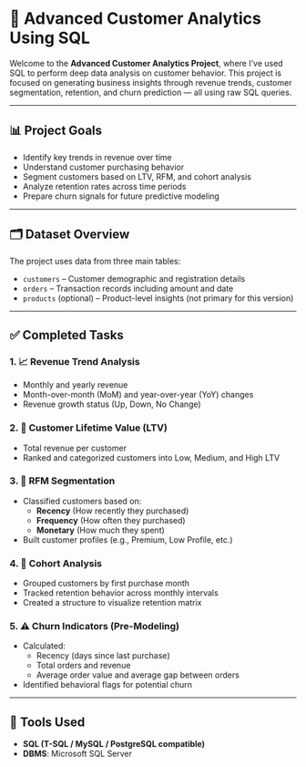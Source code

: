# 🧠 Advanced Customer Analytics Using SQL

Welcome to the **Advanced Customer Analytics Project**, where I’ve used SQL to perform deep data analysis on customer behavior. 
This project is focused on generating business insights through revenue trends, customer segmentation, retention, and churn prediction — all using raw SQL queries.

---

## 📊 Project Goals

- Identify key trends in revenue over time
- Understand customer purchasing behavior
- Segment customers based on LTV, RFM, and cohort analysis
- Analyze retention rates across time periods
- Prepare churn signals for future predictive modeling

---

## 🗂️ Dataset Overview

The project uses data from three main tables:

- `customers` – Customer demographic and registration details
- `orders` – Transaction records including amount and date
- `products` (optional) – Product-level insights (not primary for this version)

---

## ✅ Completed Tasks

### 1. 📈 Revenue Trend Analysis
- Monthly and yearly revenue
- Month-over-month (MoM) and year-over-year (YoY) changes
- Revenue growth status (Up, Down, No Change)

### 2. 💸 Customer Lifetime Value (LTV)
- Total revenue per customer
- Ranked and categorized customers into Low, Medium, and High LTV

### 3. 🧩 RFM Segmentation
- Classified customers based on:
  - **Recency** (How recently they purchased)
  - **Frequency** (How often they purchased)
  - **Monetary** (How much they spent)
- Built customer profiles (e.g., Premium, Low Profile, etc.)

### 4. 📆 Cohort Analysis
- Grouped customers by first purchase month
- Tracked retention behavior across monthly intervals
- Created a structure to visualize retention matrix

### 5. ⚠️ Churn Indicators (Pre-Modeling)
- Calculated:
  - Recency (days since last purchase)
  - Total orders and revenue
  - Average order value and average gap between orders
- Identified behavioral flags for potential churn

---

## 📌 Tools Used

- **SQL (T-SQL / MySQL / PostgreSQL compatible)**  
- **DBMS**: Microsoft SQL Server   

